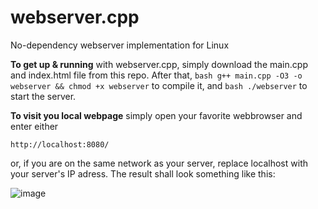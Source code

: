 # webserver.cpp
No-dependency webserver implementation for Linux

**To get up & running**
with webserver.cpp, simply download the main.cpp and index.html file from this repo.
After that, 
```bash g++ main.cpp -O3 -o webserver && chmod +x webserver```
to compile it, and 
```bash ./webserver```
to start the server.

**To visit you local webpage**
simply open your favorite webbrowser and enter either 
```link
http://localhost:8080/
```
or, if you are on the same network as your server, replace localhost with your server's IP adress.
The result shall look something like this:

![image](https://github.com/user-attachments/assets/dab11cca-a20f-458f-a64e-0ba1a78663c5)
